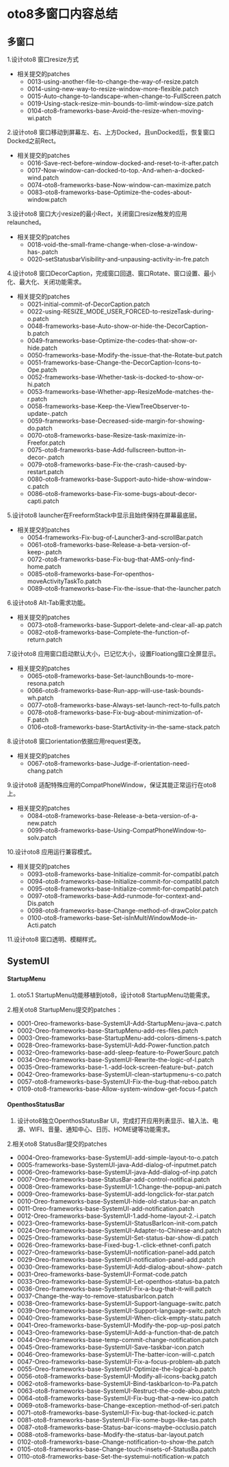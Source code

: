 # oto8多窗口内容总结

## 多窗口

1.设计oto8 窗口resize方式
  - 相关提交的patches
    - 0013-using-another-file-to-change-the-way-of-resize.patch
    - 0014-using-new-way-to-resize-window-more-flexible.patch
    - 0015-Auto-change-to-landscape-when-change-to-FullScreen.patch
    - 0019-Using-stack-resize-min-bounds-to-limit-window-size.patch
    - 0104-oto8-frameworks-base-Avoid-the-resize-when-moving-wi.patch
    
2.设计oto8 窗口移动到屏幕左、右、上方Docked，且unDocked后，恢复窗口Docked之前Rect。
  - 相关提交的patches
    - 0016-Save-rect-before-window-docked-and-reset-to-it-after.patch
    - 0017-Now-window-can-docked-to-top.-And-when-a-docked-wind.patch
    - 0074-oto8-frameworks-base-Now-window-can-maximize.patch
    - 0083-oto8-frameworks-base-Optimize-the-codes-about-window.patch
    
3.设计oto8 窗口大小resize的最小Rect，关闭窗口resize触发的应用relaunched。
  - 相关提交的patches
    - 0018-void-the-small-frame-change-when-close-a-window-has-.patch
    - 0020-setStatusbarVisibility-and-unpausing-activity-in-fre.patch
    
4.设计oto8 窗口DecorCaption，完成窗口回退、窗口Rotate、窗口设置、最小化、最大化、关闭功能需求。
  - 相关提交的patches
    - 0021-initial-commit-of-DecorCaption.patch
    - 0022-using-RESIZE_MODE_USER_FORCED-to-resizeTask-during-o.patch
    - 0048-frameworks-base-Auto-show-or-hide-the-DecorCaption-b.patch
    - 0049-frameworks-base-Optimize-the-codes-that-show-or-hide.patch
    - 0050-frameworks-base-Modify-the-issue-that-the-Rotate-but.patch
    - 0051-frameworks-base-Change-the-DecorCaption-Icons-to-Ope.patch
    - 0052-frameworks-base-Whether-task-is-docked-to-show-or-hi.patch
    - 0053-frameworks-base-Whether-app-ResizeMode-matches-the-r.patch
    - 0058-frameworks-base-Keep-the-ViewTreeObserver-to-update-.patch
    - 0059-frameworks-base-Decreased-side-margin-for-showing-do.patch
    - 0070-oto8-frameworks-base-Resize-task-maximize-in-Freefor.patch
    - 0075-oto8-frameworks-base-Add-fullscreen-button-in-decor-.patch
    - 0079-oto8-frameworks-base-Fix-the-crash-caused-by-restart.patch
    - 0080-oto8-frameworks-base-Support-auto-hide-show-window-c.patch
    - 0086-oto8-frameworks-base-Fix-some-bugs-about-decor-capti.patch
    
5.设计oto8 launcher在FreeformStack中显示且始终保持在屏幕最底层。
  - 相关提交的patches
    - 0054-frameworks-Fix-bug-of-Launcher3-and-scrollBar.patch
    - 0061-oto8-frameworks-base-Release-a-beta-version-of-keep-.patch
    - 0072-oto8-frameworks-base-Fix-bug-that-AMS-only-find-home.patch
    - 0085-oto8-frameworks-base-For-openthos-moveActivityTaskTo.patch
    - 0089-oto8-frameworks-base-Fix-the-issue-that-the-launcher.patch
    
6.设计oto8 Alt-Tab需求功能。
  - 相关提交的patches
    - 0073-oto8-frameworks-base-Support-delete-and-clear-all-ap.patch
    - 0082-oto8-frameworks-base-Complete-the-function-of-return.patch
    
7.设计oto8 应用窗口启动默认大小，已记忆大小，设置Floationg窗口全屏显示。
  - 相关提交的patches
    - 0065-oto8-frameworks-base-Set-launchBounds-to-more-resona.patch
    - 0066-oto8-frameworks-base-Run-app-will-use-task-bounds-wh.patch
    - 0077-oto8-frameworks-base-Always-set-launch-rect-to-fulls.patch
    - 0078-oto8-frameworks-base-Fix-bug-about-minimization-of-F.patch
    - 0106-oto8-frameworks-base-StartActivity-in-the-same-stack.patch

8.设计oto8 窗口orientation依据应用request更改。
  - 相关提交的patches
    - 0067-oto8-frameworks-base-Judge-if-orientation-need-chang.patch
    

9.设计oto8 适配特殊应用的CompatPhoneWindow，保证其能正常运行在oto8上。
  - 相关提交的patches
    - 0084-oto8-frameworks-base-Release-a-beta-version-of-a-new.patch
    - 0099-oto8-frameworks-base-Using-CompatPhoneWindow-to-solv.patch

10.设计oto8 应用运行兼容模式。
  - 相关提交的patches
    - 0093-oto8-frameworks-base-Initialize-commit-for-compatibl.patch
    - 0094-oto8-frameworks-base-Initialize-commit-for-compatibl.patch
    - 0095-oto8-frameworks-base-Initialize-commit-for-compatibl.patch
    - 0097-oto8-frameworks-base-Add-runmode-for-context-and-Dis.patch
    - 0098-oto8-frameworks-base-Change-method-of-drawColor.patch
    - 0100-oto8-frameworks-base-Set-isInMultiWindowMode-in-Acti.patch
    

11.设计oto8 窗口透明、模糊样式。

## SystemUI

#### StartupMenu

1. oto5.1 StartupMenu功能移植到oto8，设计oto8 StartupMenu功能需求。

2.相关oto8 StartupMenu提交的patches：
  - 0001-Oreo-frameworks-base-SystemUI-Add-StartupMenu-java-c.patch
  - 0002-Oreo-frameworks-base-StartupMenu-add-res-files.patch
  - 0003-Oreo-frameworks-base-StartupMenu-add-colors-dimens-s.patch
  - 0028-Oreo-frameworks-base-SystemUI-Add-Power-function.patch
  - 0032-Oreo-frameworks-base-add-sleep-feature-to-PowerSourc.patch
  - 0034-Oreo-frameworks-base-SystemUI-Rewrite-the-logic-of-l.patch
  - 0035-Oreo-frameworks-base-1.-add-lock-screen-feature-but-.patch
  - 0042-Oreo-frameworks-base-SystemUI-clean-startupmenu-s-co.patch
  - 0057-oto8-frameworks-base-SystemUI-Fix-the-bug-that-reboo.patch
  - 0109-oto8-frameworks-base-Allow-system-window-get-focus-f.patch

#### OpenthosStatusBar

1. 设计oto8独立OpenthosStatusBar UI，完成打开应用列表显示、输入法、电源、WIFI、音量、通知中心、日历、HOME键等功能需求。

2.相关oto8 StatusBar提交的patches
  - 0004-Oreo-frameworks-base-SystemUI-add-simple-layout-to-o.patch
  - 0005-frameworks-base-SystemUI-java-Add-dialog-of-inputmet.patch
  - 0006-Oreo-frameworks-base-SystemUI-java-Add-dialog-of-inp.patch
  - 0007-Oreo-frameworks-base-StatusBar-add-control-notificai.patch
  - 0008-Oreo-frameworks-base-SystemUI-1.Change-the-popup-ani.patch
  - 0009-Oreo-frameworks-base-SystemUI-add-longclick-for-star.patch
  - 0010-Oreo-frameworks-base-SystemUI-hide-old-status-bar-an.patch
  - 0011-Oreo-frameworks-base-SystemUI-add-notification.patch
  - 0012-Oreo-frameworks-base-SystemUI-1.add-home-layout-2.-i.patch
  - 0023-Oreo-frameworks-base-SystemUI-StatusBarIcon-init-com.patch
  - 0024-Oreo-frameworks-base-SystemUI-Adapter-to-Chinese-and.patch
  - 0025-Oreo-frameworks-base-SystemUI-Set-status-bar-show-di.patch
  - 0026-Oreo-frameworks-base-Fixed-bug-1.-click-ethnet-confi.patch
  - 0027-Oreo-frameworks-base-SystemUI-notification-panel-add.patch
  - 0029-Oreo-frameworks-base-SystemUI-notification-panel-add.patch
  - 0030-Oreo-frameworks-base-SystemUI-Add-dialog-about-show-.patch
  - 0031-Oreo-frameworks-base-SystemUI-Format-code.patch
  - 0033-Oreo-frameworks-base-SystemUI-Let-openthos-status-ba.patch
  - 0036-Oreo-frameworks-base-SystemUI-Fix-a-bug-that-it-will.patch
  - 0037-Change-the-way-to-remove-statusbarIcon.patch
  - 0038-Oreo-frameworks-base-SystemUI-Support-language-switc.patch
  - 0039-Oreo-frameworks-base-SystemUI-Support-language-switc.patch
  - 0040-Oreo-frameworks-base-SystemUI-When-click-empty-statu.patch
  - 0041-Oreo-frameworks-base-SystemUI-Modify-the-pop-up-posi.patch
  - 0043-Oreo-frameworks-base-SystemUI-Add-a-function-that-de.patch
  - 0044-Oreo-frameworks-base-temp-commit-change-notification.patch
  - 0045-Oreo-frameworks-base-SystemUI-Save-taskbar-icon.patch
  - 0046-Oreo-frameworks-base-SystemUI-The-batter-icon-will-c.patch
  - 0047-Oreo-frameworks-base-SystemUI-Fix-a-focus-problem-ab.patch
  - 0055-Oreo-frameworks-base-SystemUI-Optimize-the-logical-b.patch
  - 0056-oto8-frameworks-base-SystemUI-Modify-all-icons-backg.patch
  - 0062-oto8-frameworks-base-SystemUI-Bind-taskbarIcon-to-Pa.patch
  - 0063-oto8-frameworks-base-SystemUI-Restruct-the-code-abou.patch
  - 0064-oto8-frameworks-base-SystemUI-Fix-bug-that-a-new-ico.patch
  - 0069-oto8-frameworks-base-Change-exception-method-of-seri.patch
  - 0071-oto8-frameworks-base-SystemUI-Fix-bug-that-locked-ic.patch
  - 0081-oto8-frameworks-base-SystemUI-Fix-some-bugs-like-tas.patch
  - 0087-oto8-frameworks-base-Status-bar-icons-maybe-occlusio.patch
  - 0088-oto8-frameworks-base-Modify-the-status-bar-layout.patch
  - 0102-oto8-frameworks-base-Change-notification-to-show-the.patch
  - 0105-oto8-frameworks-base-Change-touch-insets-of-StatusBa.patch  
  - 0110-oto8-frameworks-base-Set-the-systemui-notification-w.patch
